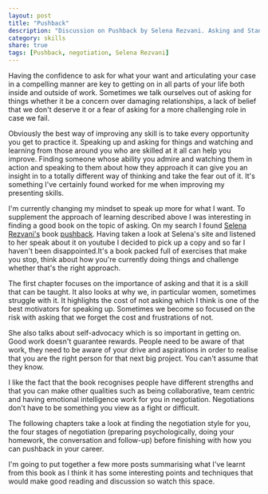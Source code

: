 ```yaml
---
layout: post
title: "Pushback"
description: "Discussion on Pushback by Selena Rezvani. Asking and Standing Up"
category: skills
share: true
tags: [Pushback, negotiation, Selena Rezvani]
---
```


Having the confidence to ask for what your want and articulating your case in a compelling manner are key to getting on in all parts of your life both inside and outside of work. Sometimes we talk ourselves out of asking for things whether it be a concern over damaging relationships, a lack of belief that we don't deserve it or a fear of asking for a more challenging role in case we fail.

Obviously the best way of improving any skill is to take every opportunity you get to practice it. Speaking up and asking for things and watching and learning from those around you who are skilled at it all can help you improve. Finding someone whose ability you admire and watching them in action and speaking to them about how they approach it can give you an insight in to a totally different way of thinking and take the fear out of it. It's something I've certainly found worked for me when improving my presenting skills.

I'm currently changing my mindset to speak up more for what I want. To supplement the approach of learning described above I was interesting in finding a good book on the topic of asking. On my search I found [Selena Rezvani's](http://www.selenarezvani.com/) book [pushback](http://www.amazon.co.uk/Pushback-Smart-Women-Ask-Up/dp/1118104900). Having taken a look at Selena's site and listened to her speak about it on youtube I decided to pick up a copy and so far I haven't been disappointed.It's a book packed full of exercises that make you stop, think about how you're currently doing things and challenge whether that's the right approach.

The first chapter focuses on the importance of asking and that it is a skill that can be taught. It also looks at why we, in particular women, sometimes struggle with it. It highlights the cost of not asking which I think is one of the best motivators for speaking up. Sometimes we become so focused on the risk with asking that we forget the cost and frustrations of not. 

She also talks about self-advocacy which is so important in getting on. Good work doesn't guarantee rewards. People need to be aware of that work, they need to be aware of your drive and aspirations in order to realise that you are the right person for that next big project. You can't assume that they know.

I like the fact that the book recognises people have different strengths and that you can make other qualities such as being collaborative, team centric and having emotional intelligence work for you in negotiation. Negotiations don't have to be something you view as a fight or difficult. 

The following chapters take a look at finding the negotiation style for you, the four stages of negotiation (preparing psychologically, doing your homework, the conversation and follow-up) before finishing with how you can pushback in your career.

I'm going to put together a few more posts summarising what I've learnt from this book as I think it has some interesting points and techniques that would make good reading and discussion so watch this space.  

